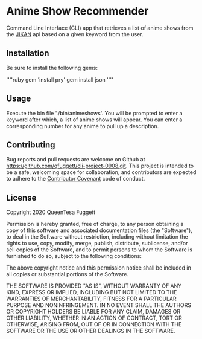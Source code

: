 # Anime Show Recommender

Command Line Interface (CLI) app that retrieves a list of anime shows from the [JIKAN](https://jikan.moe/) api based on a given keyword from the user.

## Installation

Be sure to install the following gems: 

''''ruby
gem 'install pry'
gem install json
''''

## Usage

Execute the bin file './bin/animeshows'. You will be prompted to enter a keyword after which, a list of anime shows will appear. You can enter a corresponding number for any anime to pull up a description.

## Contributing
Bug reports and pull requests are welcome on Github at https://github.com/qfuggett/cli-project-0908.git. 
This project is intended to be a safe, welcoming space for collaboration, and contributors are expected to adhere to the [Contributor Covenant](http://contributor-covenant.org) code of conduct.

## License

Copyright 2020 QueenTesa Fuggett

Permission is hereby granted, free of charge, to any person obtaining a copy of this software and associated documentation files (the "Software"), to deal in the Software without restriction, including without limitation the rights to use, copy, modify, merge, publish, distribute, sublicense, and/or sell copies of the Software, and to permit persons to whom the Software is furnished to do so, subject to the following conditions:

The above copyright notice and this permission notice shall be included in all copies or substantial portions of the Software.

THE SOFTWARE IS PROVIDED "AS IS", WITHOUT WARRANTY OF ANY KIND, EXPRESS OR IMPLIED, INCLUDING BUT NOT LIMITED TO THE WARRANTIES OF MERCHANTABILITY, FITNESS FOR A PARTICULAR PURPOSE AND NONINFRINGEMENT. IN NO EVENT SHALL THE AUTHORS OR COPYRIGHT HOLDERS BE LIABLE FOR ANY CLAIM, DAMAGES OR OTHER LIABILITY, WHETHER IN AN ACTION OF CONTRACT, TORT OR OTHERWISE, ARISING FROM, OUT OF OR IN CONNECTION WITH THE SOFTWARE OR THE USE OR OTHER DEALINGS IN THE SOFTWARE.